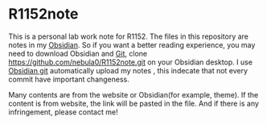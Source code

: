 # R1152note

This is a personal lab work note for R1152. 
The files in this repository are notes in my [Obsidian](https://obsidian.md/). So if you want a better reading experience, you may need to download Obsidian and [Git](https://git-scm.com/), clone https://github.com/nebula0/R1152note.git on your Obsidian desktop.
I use [Obsidian git](https://github.com/denolehov/obsidian-git) automatically upload my notes , this indecate that not every commit have important changeness. 

Many contents are from the website or Obsidian(for example, theme).
If the content is from website, the link will be pasted in the file. 
And if there is any infringement, please contact me!
